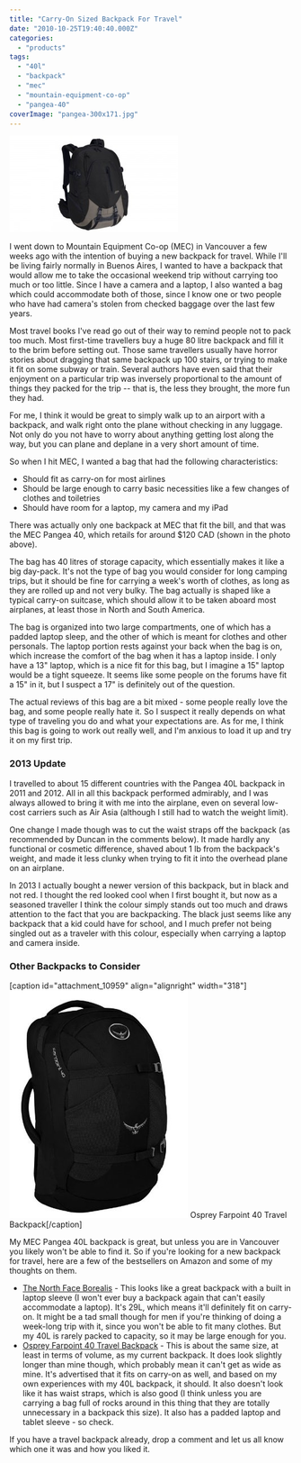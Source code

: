 ```yaml
---
title: "Carry-On Sized Backpack For Travel"
date: "2010-10-25T19:40:40.000Z"
categories: 
  - "products"
tags: 
  - "40l"
  - "backpack"
  - "mec"
  - "mountain-equipment-co-op"
  - "pangea-40"
coverImage: "pangea-300x171.jpg"
---
```


[![](images/pangea-300x171.jpg "pangea")](http://www.migratorynerd.com/wordpress/wp-content/uploads/2010/10/pangea.jpg)

I went down to Mountain Equipment Co-op (MEC) in Vancouver a few weeks ago with the intention of buying a new backpack for travel. While I'll be living fairly normally in Buenos Aires, I wanted to have a backpack that would allow me to take the occasional weekend trip without carrying too much or too little. Since I have a camera and a laptop, I also wanted a bag which could accommodate both of those, since I know one or two people who have had camera's stolen from checked baggage over the last few years.

Most travel books I've read go out of their way to remind people not to pack too much. Most first-time travellers buy a huge 80 litre backpack and fill it to the brim before setting out. Those same travellers usually have horror stories about dragging that same backpack up 100 stairs, or trying to make it fit on some subway or train. Several authors have even said that their enjoyment on a particular trip was inversely proportional to the amount of things they packed for the trip -- that is, the less they brought, the more fun they had.

For me, I think it would be great to simply walk up to an airport with a backpack, and walk right onto the plane without checking in any luggage. Not only do you not have to worry about anything getting lost along the way, but you can plane and deplane in a very short amount of time.

So when I hit MEC, I wanted a bag that had the following characteristics:

- Should fit as carry-on for most airlines
- Should be large enough to carry basic necessities like a few changes of clothes and toiletries
- Should have room for a laptop, my camera and my iPad

There was actually only one backpack at MEC that fit the bill, and that was the MEC Pangea 40, which retails for around $120 CAD (shown in the photo above).

The bag has 40 litres of storage capacity, which essentially makes it like a big day-pack. It's not the type of bag you would consider for long camping trips, but it should be fine for carrying a week's worth of clothes, as long as they are rolled up and not very bulky. The bag actually is shaped like a typical carry-on suitcase, which should allow it to be taken aboard most airplanes, at least those in North and South America.

The bag is organized into two large compartments, one of which has a padded laptop sleep, and the other of which is meant for clothes and other personals. The laptop portion rests against your back when the bag is on, which increase the comfort of the bag when it has a laptop inside. I only have a 13" laptop, which is a nice fit for this bag, but I imagine a 15" laptop would be a tight squeeze. It seems like some people on the forums have fit a 15" in it, but I suspect a 17" is definitely out of the question.

The actual reviews of this bag are a bit mixed - some people really love the bag, and some people really hate it. So I suspect it really depends on what type of traveling you do and what your expectations are. As for me, I think this bag is going to work out really well, and I'm anxious to load it up and try it on my first trip.

### 2013 Update

I travelled to about 15 different countries with the Pangea 40L backpack in 2011 and 2012. All in all this backpack performed admirably, and I was always allowed to bring it with me into the airplane, even on several low-cost carriers such as Air Asia (although I still had to watch the weight limit).

One change I made though was to cut the waist straps off the backpack (as recommended by Duncan in the comments below). It made hardly any functional or cosmetic difference, shaved about 1 lb from the backpack's weight, and made it less clunky when trying to fit it into the overhead plane on an airplane.

In 2013 I actually bought a newer version of this backpack, but in black and not red. I thought the red looked cool when I first bought it, but now as a seasoned traveller I think the colour simply stands out too much and draws attention to the fact that you are backpacking. The black just seems like any backpack that a kid could have for school, and I much prefer not being singled out as a traveler with this colour, especially when carrying a laptop and camera inside.

### Other Backpacks to Consider

\[caption id="attachment\_10959" align="alignright" width="318"\][![Osprey Farpoint 40 Travel Backpack](images/backpack.jpg)](http://www.migratorynerd.com/wordpress/wp-content/uploads/2010/10/backpack.jpg) Osprey Farpoint 40 Travel Backpack\[/caption\]

My MEC Pangea 40L backpack is great, but unless you are in Vancouver you likely won't be able to find it. So if you're looking for a new backpack for travel, here are a few of the bestsellers on Amazon and some of my thoughts on them.

- [The North Face Borealis](http://amzn.to/14SLPjf) - This looks like a great backpack with a built in laptop sleeve (I won't ever buy a backpack again that can't easily accommodate a laptop). It's 29L, which means it'll definitely fit on carry-on. It might be a tad small though for men if you're thinking of doing a week-long trip with it, since you won't be able to fit many clothes. But my 40L is rarely packed to capacity, so it may be large enough for you.
- [Osprey Farpoint 40 Travel Backpack](http://amzn.to/1bEfUVB) - This is about the same size, at least in terms of volume, as my current backpack. It does look slightly longer than mine though, which probably mean it can't get as wide as mine. It's advertised that it fits on carry-on as well, and based on my own experiences with my 40L backpack, it should. It also doesn't look like it has waist straps, which is also good (I think unless you are carrying a bag full of rocks around in this thing that they are totally unnecessary in a backpack this size). It also has a padded laptop and tablet sleeve - so check.

If you have a travel backpack already, drop a comment and let us all know which one it was and how you liked it.
